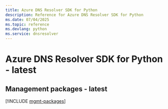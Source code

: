```yaml
---
title: Azure DNS Resolver SDK for Python
description: Reference for Azure DNS Resolver SDK for Python
ms.date: 07/04/2025
ms.topic: reference
ms.devlang: python
ms.service: dnsresolver
---
```

# Azure DNS Resolver SDK for Python - latest

## Management packages - latest
[!INCLUDE [mgmt-packages](dns-resolver-mgmt-index.md)]